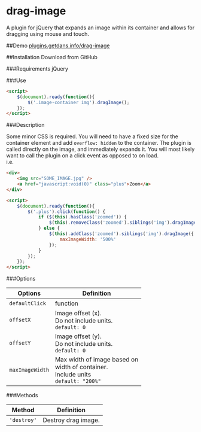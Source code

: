 # drag-image
A plugin for jQuery that expands an image within its container and allows for dragging using mouse and touch.

##Demo
[plugins.getdans.info/drag-image](http://plugins.getdans.info/drag-image)

##Installation
Download from GitHub

###Requirements
jQuery

###Use
```html
<script>
    $(document).ready(function(){
        $('.image-container img').dragImage();
    });
</script>
```
###Description

Some minor CSS is required. You will need to have a fixed size for the container element and add `overflow: hidden` to the container. The plugin is called directly on the image, and immediately expands it.
You will most likely want to call the plugin on a click event as opposed to on load.<br>i.e.

```html
<div>
    <img src="SOME_IMAGE.jpg" />
    <a href="javascript:void(0)" class="plus">Zoom</a>
</div>

<script>
    $(document).ready(function(){
        $('.plus').click(function() {
            if ($(this).hasClass('zoomed')) {
                $(this).removeClass('zoomed').siblings('img').dragImage('destroy');
            } else {
                $(this).addClass('zoomed').siblings('img').dragImage({
                    maxImageWidth: '500%'
                });
            }
        });
    });
</script>
```

###Options

Options        | Definition
-------------- | ----------------------------------------------------------------------------------------- 
`defaultClick`   | function
`offsetX`        | Image offset (x).<br>Do not include units.<br>`default: 0`
`offsetY`        | Image offset (y).<br>Do not include units.<br>`default: 0`
`maxImageWidth`  | Max width of image based on<br>width of container.<br>Include units<br>`default: "200%"` 
 
###Methods
 
Method      | Definition         
---------   | ------------------- 
`'destroy'` | Destroy drag image. 


